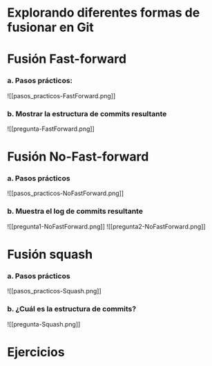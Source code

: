 # Explorando diferentes formas de fusionar en Git
# Fusión Fast-forward

### a. Pasos prácticos: 
![[pasos_practicos-FastForward.png]]
### b. Mostrar la estructura de commits resultante
![[pregunta-FastForward.png]]
# Fusión No-Fast-forward

### a. Pasos prácticos
![[pasos_practicos-NoFastForward.png]]
### b. Muestra el log de commits resultante
![[pregunta1-NoFastForward.png]]
![[pregunta2-NoFastForward.png]]
# Fusión squash

### a. Pasos prácticos
![[pasos_practicos-Squash.png]]
### b. ¿Cuál es la estructura de commits?
![[pregunta-Squash.png]]
# Ejercicios
